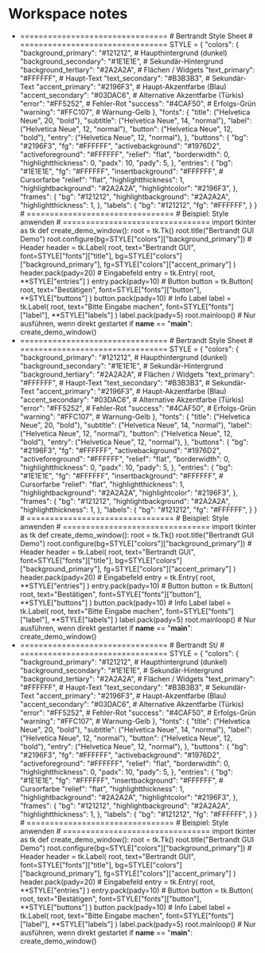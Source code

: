 # Workspace notes

- ================================ # Bertrandt Style Sheet # ================================ STYLE = { "colors": { "background_primary": "#121212", # Haupthintergrund (dunkel) "background_secondary": "#1E1E1E", # Sekundär-Hintergrund "background_tertiary": "#2A2A2A", # Flächen / Widgets "text_primary": "#FFFFFF", # Haupt-Text "text_secondary": "#B3B3B3", # Sekundär-Text "accent_primary": "#2196F3", # Haupt-Akzentfarbe (Blau) "accent_secondary": "#03DAC6", # Alternative Akzentfarbe (Türkis) "error": "#FF5252", # Fehler-Rot "success": "#4CAF50", # Erfolgs-Grün "warning": "#FFC107", # Warnung-Gelb }, "fonts": { "title": ("Helvetica Neue", 20, "bold"), "subtitle": ("Helvetica Neue", 14, "normal"), "label": ("Helvetica Neue", 12, "normal"), "button": ("Helvetica Neue", 12, "bold"), "entry": ("Helvetica Neue", 12, "normal"), }, "buttons": { "bg": "#2196F3", "fg": "#FFFFFF", "activebackground": "#1976D2", "activeforeground": "#FFFFFF", "relief": "flat", "borderwidth": 0, "highlightthickness": 0, "padx": 10, "pady": 5, }, "entries": { "bg": "#1E1E1E", "fg": "#FFFFFF", "insertbackground": "#FFFFFF", # Cursorfarbe "relief": "flat", "highlightthickness": 1, "highlightbackground": "#2A2A2A", "highlightcolor": "#2196F3", }, "frames": { "bg": "#121212", "highlightbackground": "#2A2A2A", "highlightthickness": 1, }, "labels": { "bg": "#121212", "fg": "#FFFFFF", } } # ================================ # Beispiel: Style anwenden # ================================ import tkinter as tk def create_demo_window(): root = tk.Tk() root.title("Bertrandt GUI Demo") root.configure(bg=STYLE["colors"]["background_primary"]) # Header header = tk.Label( root, text="Bertrandt GUI", font=STYLE["fonts"]["title"], bg=STYLE["colors"]["background_primary"], fg=STYLE["colors"]["accent_primary"] ) header.pack(pady=20) # Eingabefeld entry = tk.Entry( root, **STYLE["entries"] ) entry.pack(pady=10) # Button button = tk.Button( root, text="Bestätigen", font=STYLE["fonts"]["button"], **STYLE["buttons"] ) button.pack(pady=10) # Info Label label = tk.Label( root, text="Bitte Eingabe machen", font=STYLE["fonts"]["label"], **STYLE["labels"] ) label.pack(pady=5) root.mainloop() # Nur ausführen, wenn direkt gestartet if __name__ == "__main__": create_demo_window()
- ================================ # Bertrandt Style Sheet # ================================ STYLE = { "colors": { "background_primary": "#121212", # Haupthintergrund (dunkel) "background_secondary": "#1E1E1E", # Sekundär-Hintergrund "background_tertiary": "#2A2A2A", # Flächen / Widgets "text_primary": "#FFFFFF", # Haupt-Text "text_secondary": "#B3B3B3", # Sekundär-Text "accent_primary": "#2196F3", # Haupt-Akzentfarbe (Blau) "accent_secondary": "#03DAC6", # Alternative Akzentfarbe (Türkis) "error": "#FF5252", # Fehler-Rot "success": "#4CAF50", # Erfolgs-Grün "warning": "#FFC107", # Warnung-Gelb }, "fonts": { "title": ("Helvetica Neue", 20, "bold"), "subtitle": ("Helvetica Neue", 14, "normal"), "label": ("Helvetica Neue", 12, "normal"), "button": ("Helvetica Neue", 12, "bold"), "entry": ("Helvetica Neue", 12, "normal"), }, "buttons": { "bg": "#2196F3", "fg": "#FFFFFF", "activebackground": "#1976D2", "activeforeground": "#FFFFFF", "relief": "flat", "borderwidth": 0, "highlightthickness": 0, "padx": 10, "pady": 5, }, "entries": { "bg": "#1E1E1E", "fg": "#FFFFFF", "insertbackground": "#FFFFFF", # Cursorfarbe "relief": "flat", "highlightthickness": 1, "highlightbackground": "#2A2A2A", "highlightcolor": "#2196F3", }, "frames": { "bg": "#121212", "highlightbackground": "#2A2A2A", "highlightthickness": 1, }, "labels": { "bg": "#121212", "fg": "#FFFFFF", } } # ================================ # Beispiel: Style anwenden # ================================ import tkinter as tk def create_demo_window(): root = tk.Tk() root.title("Bertrandt GUI Demo") root.configure(bg=STYLE["colors"]["background_primary"]) # Header header = tk.Label( root, text="Bertrandt GUI", font=STYLE["fonts"]["title"], bg=STYLE["colors"]["background_primary"], fg=STYLE["colors"]["accent_primary"] ) header.pack(pady=20) # Eingabefeld entry = tk.Entry( root, **STYLE["entries"] ) entry.pack(pady=10) # Button button = tk.Button( root, text="Bestätigen", font=STYLE["fonts"]["button"], **STYLE["buttons"] ) button.pack(pady=10) # Info Label label = tk.Label( root, text="Bitte Eingabe machen", font=STYLE["fonts"]["label"], **STYLE["labels"] ) label.pack(pady=5) root.mainloop() # Nur ausführen, wenn direkt gestartet if __name__ == "__main__": create_demo_window()
- ================================ # Bertrandt St/ # ================================ STYLE = { "colors": { "background_primary": "#121212", # Haupthintergrund (dunkel) "background_secondary": "#1E1E1E", # Sekundär-Hintergrund "background_tertiary": "#2A2A2A", # Flächen / Widgets "text_primary": "#FFFFFF", # Haupt-Text "text_secondary": "#B3B3B3", # Sekundär-Text "accent_primary": "#2196F3", # Haupt-Akzentfarbe (Blau) "accent_secondary": "#03DAC6", # Alternative Akzentfarbe (Türkis) "error": "#FF5252", # Fehler-Rot "success": "#4CAF50", # Erfolgs-Grün "warning": "#FFC107", # Warnung-Gelb }, "fonts": { "title": ("Helvetica Neue", 20, "bold"), "subtitle": ("Helvetica Neue", 14, "normal"), "label": ("Helvetica Neue", 12, "normal"), "button": ("Helvetica Neue", 12, "bold"), "entry": ("Helvetica Neue", 12, "normal"), }, "buttons": { "bg": "#2196F3", "fg": "#FFFFFF", "activebackground": "#1976D2", "activeforeground": "#FFFFFF", "relief": "flat", "borderwidth": 0, "highlightthickness": 0, "padx": 10, "pady": 5, }, "entries": { "bg": "#1E1E1E", "fg": "#FFFFFF", "insertbackground": "#FFFFFF", # Cursorfarbe "relief": "flat", "highlightthickness": 1, "highlightbackground": "#2A2A2A", "highlightcolor": "#2196F3", }, "frames": { "bg": "#121212", "highlightbackground": "#2A2A2A", "highlightthickness": 1, }, "labels": { "bg": "#121212", "fg": "#FFFFFF", } } # ================================ # Beispiel: Style anwenden # ================================ import tkinter as tk def create_demo_window(): root = tk.Tk() root.title("Bertrandt GUI Demo") root.configure(bg=STYLE["colors"]["background_primary"]) # Header header = tk.Label( root, text="Bertrandt GUI", font=STYLE["fonts"]["title"], bg=STYLE["colors"]["background_primary"], fg=STYLE["colors"]["accent_primary"] ) header.pack(pady=20) # Eingabefeld entry = tk.Entry( root, **STYLE["entries"] ) entry.pack(pady=10) # Button button = tk.Button( root, text="Bestätigen", font=STYLE["fonts"]["button"], **STYLE["buttons"] ) button.pack(pady=10) # Info Label label = tk.Label( root, text="Bitte Eingabe machen", font=STYLE["fonts"]["label"], **STYLE["labels"] ) label.pack(pady=5) root.mainloop() # Nur ausführen, wenn direkt gestartet if __name__ == "__main__": create_demo_window()
